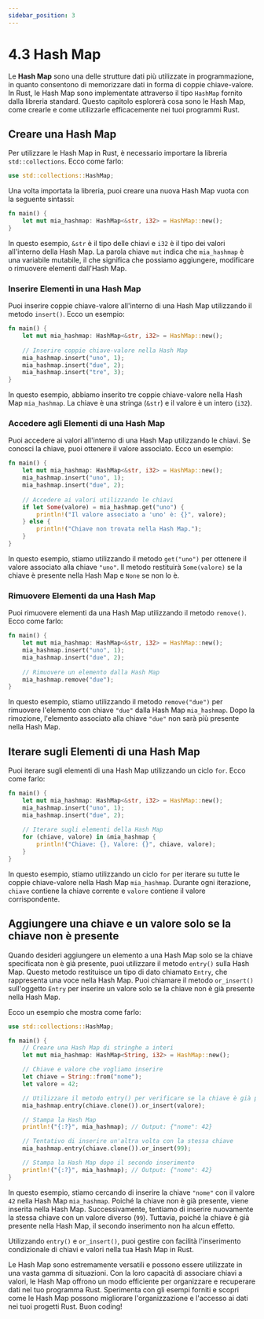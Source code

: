 ```yaml
---
sidebar_position: 3
---
```

# 4.3 Hash Map
Le **Hash Map** sono una delle strutture dati più utilizzate in programmazione, in quanto consentono di memorizzare dati in forma di coppie chiave-valore. In Rust, le Hash Map sono implementate attraverso il tipo `HashMap` fornito dalla libreria standard. Questo capitolo esplorerà cosa sono le Hash Map, come crearle e come utilizzarle efficacemente nei tuoi programmi Rust.

## Creare una Hash Map
Per utilizzare le Hash Map in Rust, è necessario importare la libreria `std::collections`. Ecco come farlo:

```rust
use std::collections::HashMap;
```

Una volta importata la libreria, puoi creare una nuova Hash Map vuota con la seguente sintassi:

```rust
fn main() {
    let mut mia_hashmap: HashMap<&str, i32> = HashMap::new();
}
```

In questo esempio, `&str` è il tipo delle chiavi e `i32` è il tipo dei valori all'interno della Hash Map. La parola chiave `mut` indica che `mia_hashmap` è una variabile mutabile, il che significa che possiamo aggiungere, modificare o rimuovere elementi dall'Hash Map.

### Inserire Elementi in una Hash Map
Puoi inserire coppie chiave-valore all'interno di una Hash Map utilizzando il metodo `insert()`. Ecco un esempio:

```rust
fn main() {
    let mut mia_hashmap: HashMap<&str, i32> = HashMap::new();
    
    // Inserire coppie chiave-valore nella Hash Map
    mia_hashmap.insert("uno", 1);
    mia_hashmap.insert("due", 2);
    mia_hashmap.insert("tre", 3);
}
```

In questo esempio, abbiamo inserito tre coppie chiave-valore nella Hash Map `mia_hashmap`. La chiave è una stringa (`&str`) e il valore è un intero (`i32`).

### Accedere agli Elementi di una Hash Map
Puoi accedere ai valori all'interno di una Hash Map utilizzando le chiavi. Se conosci la chiave, puoi ottenere il valore associato. Ecco un esempio:

```rust
fn main() {
    let mut mia_hashmap: HashMap<&str, i32> = HashMap::new();
    mia_hashmap.insert("uno", 1);
    mia_hashmap.insert("due", 2);
    
    // Accedere ai valori utilizzando le chiavi
    if let Some(valore) = mia_hashmap.get("uno") {
        println!("Il valore associato a 'uno' è: {}", valore);
    } else {
        println!("Chiave non trovata nella Hash Map.");
    }
}
```

In questo esempio, stiamo utilizzando il metodo `get("uno")` per ottenere il valore associato alla chiave `"uno"`. Il metodo restituirà `Some(valore)` se la chiave è presente nella Hash Map e `None` se non lo è.

### Rimuovere Elementi da una Hash Map
Puoi rimuovere elementi da una Hash Map utilizzando il metodo `remove()`. Ecco come farlo:

```rust
fn main() {
    let mut mia_hashmap: HashMap<&str, i32> = HashMap::new();
    mia_hashmap.insert("uno", 1);
    mia_hashmap.insert("due", 2);
    
    // Rimuovere un elemento dalla Hash Map
    mia_hashmap.remove("due");
}
```

In questo esempio, stiamo utilizzando il metodo `remove("due")` per rimuovere l'elemento con chiave `"due"` dalla Hash Map `mia_hashmap`. Dopo la rimozione, l'elemento associato alla chiave `"due"` non sarà più presente nella Hash Map.

## Iterare sugli Elementi di una Hash Map
Puoi iterare sugli elementi di una Hash Map utilizzando un ciclo `for`. Ecco come farlo:

```rust
fn main() {
    let mut mia_hashmap: HashMap<&str, i32> = HashMap::new();
    mia_hashmap.insert("uno", 1);
    mia_hashmap.insert("due", 2);
    
    // Iterare sugli elementi della Hash Map
    for (chiave, valore) in &mia_hashmap {
        println!("Chiave: {}, Valore: {}", chiave, valore);
    }
}
```
In questo esempio, stiamo utilizzando un ciclo `for` per iterare su tutte le coppie chiave-valore nella Hash Map `mia_hashmap`. Durante ogni iterazione, `chiave` contiene la chiave corrente e `valore` contiene il valore corrispondente.

## Aggiungere una chiave e un valore solo se la chiave non è presente
Quando desideri aggiungere un elemento a una Hash Map solo se la chiave specificata non è già presente, puoi utilizzare il metodo `entry()` sulla Hash Map. Questo metodo restituisce un tipo di dato chiamato `Entry`, che rappresenta una voce nella Hash Map. Puoi chiamare il metodo `or_insert()` sull'oggetto `Entry` per inserire un valore solo se la chiave non è già presente nella Hash Map.

Ecco un esempio che mostra come farlo:

```rust
use std::collections::HashMap;

fn main() {
    // Creare una Hash Map di stringhe a interi
    let mut mia_hashmap: HashMap<String, i32> = HashMap::new();

    // Chiave e valore che vogliamo inserire
    let chiave = String::from("nome");
    let valore = 42;

    // Utilizzare il metodo entry() per verificare se la chiave è già presente nella Hash Map
    mia_hashmap.entry(chiave.clone()).or_insert(valore);

    // Stampa la Hash Map
    println!("{:?}", mia_hashmap); // Output: {"nome": 42}

    // Tentativo di inserire un'altra volta con la stessa chiave
    mia_hashmap.entry(chiave.clone()).or_insert(99);

    // Stampa la Hash Map dopo il secondo inserimento
    println!("{:?}", mia_hashmap); // Output: {"nome": 42}
}
```

In questo esempio, stiamo cercando di inserire la chiave `"nome"` con il valore `42` nella Hash Map `mia_hashmap`. Poiché la chiave non è già presente, viene inserita nella Hash Map. Successivamente, tentiamo di inserire nuovamente la stessa chiave con un valore diverso (`99`). Tuttavia, poiché la chiave è già presente nella Hash Map, il secondo inserimento non ha alcun effetto.

Utilizzando `entry()` e `or_insert()`, puoi gestire con facilità l'inserimento condizionale di chiavi e valori nella tua Hash Map in Rust.

Le Hash Map sono estremamente versatili e possono essere utilizzate in una vasta gamma di situazioni. Con la loro capacità di associare chiavi a valori, le Hash Map offrono un modo efficiente per organizzare e recuperare dati nel tuo programma Rust. Sperimenta con gli esempi forniti e scopri come le Hash Map possono migliorare l'organizzazione e l'accesso ai dati nei tuoi progetti Rust. Buon coding!